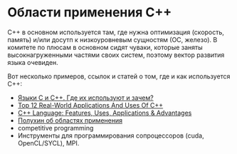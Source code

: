 #  Области применения C++

 С++ в основном используется там, где нужна оптимизация (скорость, память) и/или досутп к низкоуровневым сущностям (ОС, железо). В комитете по плюсам в основном сидят чуваки, которые заняты высокнагруженными частями своих систем, поэтому вектор развития языка очевиден.

Вот несколько примеров, ссылок и статей о том, где и как используется C++:
- [Языки C и C++. Где их используют и зачем?](https://medium.com/nuances-of-programming/%D1%8F%D0%B7%D1%8B%D0%BA%D0%B8-c-%D0%B8-c-%D0%B3%D0%B4%D0%B5-%D0%B5%D1%89%D1%91-%D0%B8%D1%85-%D0%B8%D1%81%D0%BF%D0%BE%D0%BB%D1%8C%D0%B7%D1%83%D1%8E%D1%82-%D0%B8-%D0%B7%D0%B0%D1%87%D0%B5%D0%BC-9ff56559d5bf)
- [Top 12 Real-World Applications And Uses Of C++](https://www.softwaretestinghelp.com/cpp-applications/)
- [C++ Language: Features, Uses, Applications & Advantages](https://hackr.io/blog/features-uses-applications-of-c-plus-plus-language)
- [Полухин об областях применения](https://www.youtube.com/watch?v=LZflL44SVVY&ab_channel=C%2B%2BUserGroup)
- competitive programming
- Инструменты для программирования сопроцессоров (cuda, OpenCL/SYCL), MPI.

